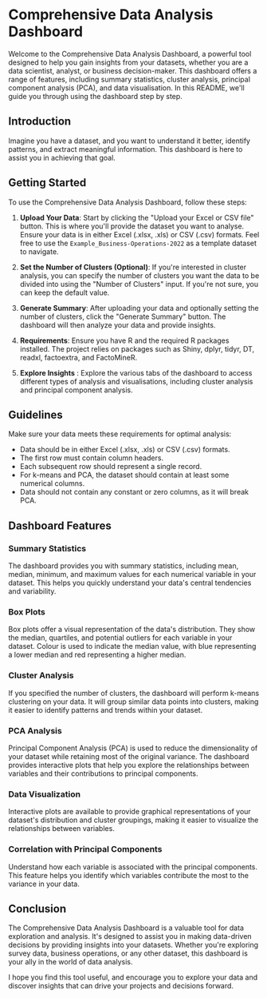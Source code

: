 # Comprehensive Data Analysis Dashboard
Welcome to the Comprehensive Data Analysis Dashboard, a powerful tool designed to help you gain insights from your datasets, whether you are a data scientist, analyst, or business decision-maker. This dashboard offers a range of features, including summary statistics, cluster analysis, principal component analysis (PCA), and data visualisation. In this README, we'll guide you through using the dashboard step by step.


## Introduction
Imagine you have a dataset, and you want to understand it better, identify patterns, and extract meaningful information. This dashboard is here to assist you in achieving that goal.

## Getting Started
To use the Comprehensive Data Analysis Dashboard, follow these steps:


1. **Upload Your Data**: Start by clicking the "Upload your Excel or CSV file" button. This is where you'll provide the dataset you want to analyse. Ensure your data is in either Excel (.xlsx, .xls) or CSV (.csv) formats. Feel free to use the `Example_Business-Operations-2022` as a template dataset to navigate.


2. **Set the Number of Clusters (Optional)**: If you're interested in cluster analysis, you can specify the number of clusters you want the data to be divided into using the "Number of Clusters" input. If you're not sure, you can keep the default value.


3. **Generate Summary**: After uploading your data and optionally setting the number of clusters, click the "Generate Summary" button. The dashboard will then analyze your data and provide insights.


4. **Requirements**:  Ensure you have R and the required R packages installed. The project relies on packages such as Shiny, dplyr, tidyr, DT, readxl, factoextra, and FactoMineR.


5. **Explore Insights** : Explore the various tabs of the dashboard to access different types of analysis and visualisations, including cluster analysis and principal component analysis.


## Guidelines

Make sure your data meets these requirements for optimal analysis:

- Data should be in either Excel (.xlsx, .xls) or CSV (.csv) formats.
- The first row must contain column headers.
- Each subsequent row should represent a single record.
- For k-means and PCA, the dataset should contain at least some numerical columns.
- Data should not contain any constant or zero columns, as it will break PCA.

## Dashboard Features

### Summary Statistics
The dashboard provides you with summary statistics, including mean, median, minimum, and maximum values for each numerical variable in your dataset. This helps you quickly understand your data's central tendencies and variability.


### Box Plots
Box plots offer a visual representation of the data's distribution. They show the median, quartiles, and potential outliers for each variable in your dataset. Colour is used to indicate the median value, with blue representing a lower median and red representing a higher median.


### Cluster Analysis
If you specified the number of clusters, the dashboard will perform k-means clustering on your data. It will group similar data points into clusters, making it easier to identify patterns and trends within your dataset.


### PCA Analysis
Principal Component Analysis (PCA) is used to reduce the dimensionality of your dataset while retaining most of the original variance. The dashboard provides interactive plots that help you explore the relationships between variables and their contributions to principal components.

### Data Visualization
Interactive plots are available to provide graphical representations of your dataset's distribution and cluster groupings, making it easier to visualize the relationships between variables.

### Correlation with Principal Components
Understand how each variable is associated with the principal components. This feature helps you identify which variables contribute the most to the variance in your data.


## Conclusion

The Comprehensive Data Analysis Dashboard is a valuable tool for data exploration and analysis. It's designed to assist you in making data-driven decisions by providing insights into your datasets. Whether you're exploring survey data, business operations, or any other dataset, this dashboard is your ally in the world of data analysis.

I hope you find this tool useful, and  encourage you to explore your data and discover insights that can drive your projects and decisions forward.
